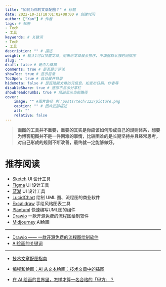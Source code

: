 ```yaml
---
title: "如何为你的文章配图？" # 标题
date: 2022-10-31T18:01:02+08:00 # 创建时间
author: ["Xan"] # 作者
tags: # 标签
- Tech
- 工具
keywords: # 关键词
- Tech
- 工具
description: "" # 描述
weight: # 输入1可以顶置文章，用来给文章展示排序，不填就默认按时间排序
slug: ""
draft: false # 是否为草稿
comments: true # 是否展示评论
showToc: true # 显示目录
TocOpen: true # 自动展开目录
hidemeta: false # 是否隐藏文章的元信息，如发布日期、作者等
disableShare: true # 底部不显示分享栏
showbreadcrumbs: true # 顶部显示当前路径
cover:
    image: "" #图片路径 例：posts/tech/123/picture.png
    caption: "" # 图片底部描述
    alt: ""
    relative: false
---
```


> **画图的工具并不重要，重要的其实是你应该如何形成自己的规则体系，想要为博客配图并不是一件困难的事情，比较困难的是长期坚持并且经常思考，对自己形成的规则不断改善，最终就一定能够做好。**
# 推荐阅读
- [Sketch](https://www.lucidchart.com/pages/) UI 设计工具
- [Figma](https://www.figma.com/) UI 设计工具
- [蓝湖](https://lanhuapp.com/) UI 设计工具
- [LucidChart](https://www.lucidchart.com/pages/) 绘制 UML 图、流程图的商业软件
- [Excalidraw](https://excalidraw.com/) 手绘风格图表工具
- [Plantuml](https://plantuml.com/) 快速编写UML图的组件
- [Drawio](https://app.diagrams.net/) 一款开源免费的流程图绘制软件
- [Midjourney](https://www.midjourney.com/home/) AI绘画
***
- [Drawio —— 一款开源免费的流程图绘制软件](https://zhuanlan.zhihu.com/p/180534102)
- [AI绘画的关键词](https://397987634.notion.site/397987634/AI-764e6a50fbf04327945a12a07ce9654f)
***
- [技术文章配图指南](https://draveness.me/sketch-and-sketch/)
- [编程和绘画；AI 从文本绘画；技术文章中的插图](https://catcoding.me/p/weekly-15/)

- [在 AI 绘画的世界里，怎样才算一名合格的「甲方」？](https://sspai.com/post/75629)